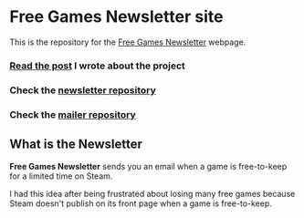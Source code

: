# Free Games Newsletter site

This is the repository for the [Free Games Newsletter](https://www.freegamesnewsletter.tech/) webpage. 

### [Read the post](https://vccolombo.github.io/projects/freegamesnewsletter/) I wrote about the project
### Check the [newsletter repository](https://github.com/vccolombo/freegamesnewsletter-newsletter)
### Check the [mailer repository](https://github.com/vccolombo/freegamesnewsletter-mailer)

## What is the Newsletter
**Free Games Newsletter** sends you an email when a game is free-to-keep for a limited time on Steam. 

I had this idea after being frustrated about losing many free games because Steam doesn't publish on its front page when a game is free-to-keep.